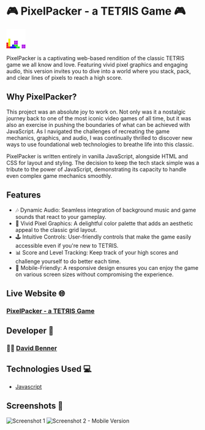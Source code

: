 # 🎮 PixelPacker - a TETЯIS Game 🎮

![PixelPacker Title](assets/tetris.png)

PixelPacker is a captivating web-based rendition of the classic TETЯIS game we all know and love. Featuring vivid pixel graphics and engaging audio, this version invites you to dive into a world where you stack, pack, and clear lines of pixels to reach a high score.

## Why PixelPacker?

This project was an absolute joy to work on. Not only was it a nostalgic journey back to one of the most iconic video games of all time, but it was also an exercise in pushing the boundaries of what can be achieved with JavaScript. As I navigated the challenges of recreating the game mechanics, graphics, and audio, I was continually thrilled to discover new ways to use foundational web technologies to breathe life into this classic.

PixelPacker is written entirely in vanilla JavaScript, alongside HTML and CSS for layout and styling. The decision to keep the tech stack simple was a tribute to the power of JavaScript, demonstrating its capacity to handle even complex game mechanics smoothly.

## Features

- 🎶 Dynamic Audio: Seamless integration of background music and game sounds that react to your gameplay.
- 🌈 Vivid Pixel Graphics: A delightful color palette that adds an aesthetic appeal to the classic grid layout.
- 🕹 Intuitive Controls: User-friendly controls that make the game easily accessible even if you're new to TETЯIS.
- 📊 Score and Level Tracking: Keep track of your high scores and challenge yourself to do better each time.
- 📱 Mobile-Friendly: A responsive design ensures you can enjoy the game on various screen sizes without compromising the experience.

## Live Website 🌐

### [PixelPacker - a TETЯIS Game](https://pixel-packer.vercel.app/)

## Developer 🤝

### 🧑‍💻 [David Benner](https://github.com/davebenner14)

## Technologies Used 💻

- [Javascript](https://devdocs.io/javascript/)

## Screenshots 📸

![Screenshot 1](Screenshots/Screenshot1.png)
![Screenshot 2 - Mobile Version](Screenshots/Screenshot2.png)
